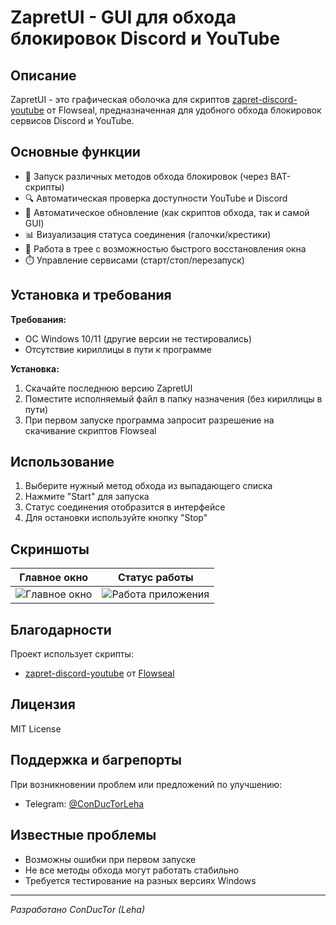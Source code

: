 # ZapretUI - GUI для обхода блокировок Discord и YouTube

## Описание

ZapretUI - это графическая оболочка для скриптов [zapret-discord-youtube](https://github.com/Flowseal/zapret-discord-youtube) от Flowseal, предназначенная для удобного обхода блокировок сервисов Discord и YouTube.

## Основные функции

- 🚀 Запуск различных методов обхода блокировок (через BAT-скрипты)
- 🔍 Автоматическая проверка доступности YouTube и Discord
- 🔄 Автоматическое обновление (как скриптов обхода, так и самой GUI)
- 📊 Визуализация статуса соединения (галочки/крестики)
- 📌 Работа в трее с возможностью быстрого восстановления окна
- ⏱️ Управление сервисами (старт/стоп/перезапуск)

## Установка и требования

**Требования:**
- ОС Windows 10/11 (другие версии не тестировались)
- Отсутствие кириллицы в пути к программе

**Установка:**
1. Скачайте последнюю версию ZapretUI
2. Поместите исполняемый файл в папку назначения (без кириллицы в пути)
3. При первом запуске программа запросит разрешение на скачивание скриптов Flowseal

## Использование

1. Выберите нужный метод обхода из выпадающего списка
2. Нажмите "Start" для запуска
3. Статус соединения отобразится в интерфейсе
4. Для остановки используйте кнопку "Stop"

## Скриншоты

| Главное окно | Статус работы |
|--------------|---------------|
| ![Главное окно](main.png) | ![Работа приложения](GalkaSkrin.png) |

## Благодарности

Проект использует скрипты:
- [zapret-discord-youtube](https://github.com/Flowseal/zapret-discord-youtube) от [Flowseal](https://github.com/Flowseal)

## Лицензия

MIT License

## Поддержка и багрепорты

При возникновении проблем или предложений по улучшению:
- Telegram: [@ConDucTorLeha](https://t.me/ConDucTorLeha)

## Известные проблемы

- Возможны ошибки при первом запуске
- Не все методы обхода могут работать стабильно
- Требуется тестирование на разных версиях Windows

---

*Разработано ConDucTor (Leha)*
